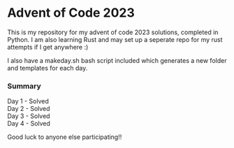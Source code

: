 # Advent of Code 2023

This is my repository for my advent of code 2023 solutions, completed in Python. I am also learning Rust and may set up a seperate repo for my rust attempts if I get anywhere :)

I also have a makeday.sh bash script included which generates a new folder and templates for each day.

### Summary

Day 1 - Solved  
Day 2 - Solved  
Day 3 - Solved  
Day 4 - Solved

Good luck to anyone else participating!!